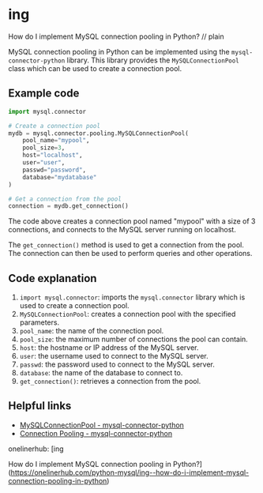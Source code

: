 # ing

How do I implement MySQL connection pooling in Python?
// plain

MySQL connection pooling in Python can be implemented using the `mysql-connector-python` library. This library provides the `MySQLConnectionPool` class which can be used to create a connection pool.

## Example code

```python
import mysql.connector

# Create a connection pool
mydb = mysql.connector.pooling.MySQLConnectionPool(
    pool_name="mypool",
    pool_size=3,
    host="localhost",
    user="user",
    passwd="password",
    database="mydatabase"
)

# Get a connection from the pool
connection = mydb.get_connection()
```

The code above creates a connection pool named "mypool" with a size of 3 connections, and connects to the MySQL server running on localhost.

The `get_connection()` method is used to get a connection from the pool. The connection can then be used to perform queries and other operations.

## Code explanation


1. `import mysql.connector`: imports the `mysql.connector` library which is used to create a connection pool.
2. `MySQLConnectionPool`: creates a connection pool with the specified parameters.
3. `pool_name`: the name of the connection pool.
4. `pool_size`: the maximum number of connections the pool can contain.
5. `host`: the hostname or IP address of the MySQL server.
6. `user`: the username used to connect to the MySQL server.
7. `passwd`: the password used to connect to the MySQL server.
8. `database`: the name of the database to connect to.
9. `get_connection()`: retrieves a connection from the pool.

## Helpful links

- [MySQLConnectionPool - mysql-connector-python](https://dev.mysql.com/doc/connector-python/en/connector-python-api-mysqlconnectionpool.html)
- [Connection Pooling - mysql-connector-python](https://dev.mysql.com/doc/connector-python/en/connector-python-connection-pooling.html)

onelinerhub: [ing

How do I implement MySQL connection pooling in Python?](https://onelinerhub.com/python-mysql/ing--how-do-i-implement-mysql-connection-pooling-in-python)